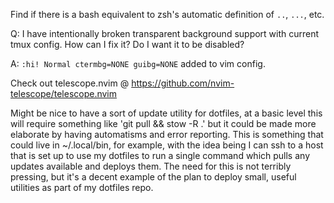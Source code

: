 Find if there is a bash equivalent to zsh's automatic definition of `..`,
`...`, etc.

Q: I have intentionally broken transparent background support with current tmux
   config. How can I fix it? Do I want it to be disabled?

A: `:hi! Normal ctermbg=NONE guibg=NONE` added to vim config.

Check out telescope.nvim @ https://github.com/nvim-telescope/telescope.nvim

Might be nice to have a sort of update utility for dotfiles, at a basic level
this will require something like 'git pull && stow -R .' but it could be made more
elaborate by having automatisms and error reporting. This is something that could
live in ~/.local/bin, for example, with the idea being I can ssh to a host that is
set up to use my dotfiles to run a single command which pulls any updates available
and deploys them. The need for this is not terribly pressing, but it's a decent
example of the plan to deploy small, useful utilities as part of my dotfiles
repo.
